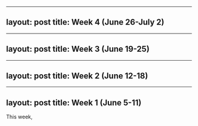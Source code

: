 
---
layout: post
title: Week 4 (June 26-July 2)
---

---
layout: post
title: Week 3 (June 19-25)
---

---
layout: post
title: Week 2 (June 12-18)
---

---
layout: post
title: Week 1 (June 5-11)
---
This week,
